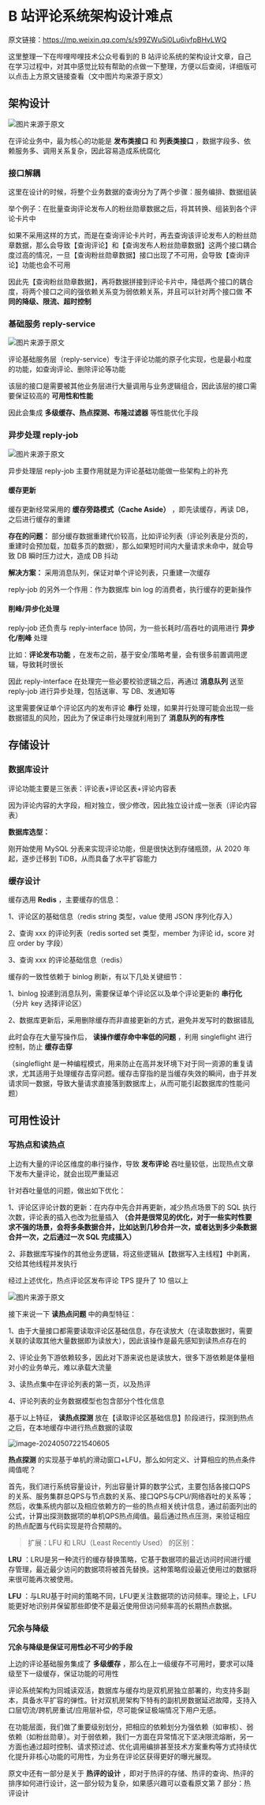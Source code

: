 # B 站评论系统架构设计难点

原文链接：https://mp.weixin.qq.com/s/s99ZWuSi0Lu6ivfpBHvLWQ

这里整理一下在哔哩哔哩技术公众号看到的 B 站评论系统的架构设计文章，自己在学习过程中，对其中感觉比较有帮助的点做一下整理，方便以后查阅，详细版可以点击上方原文链接查看（文中图片均来源于原文）



## 架构设计

![图片来源于原文](https://11laile-note-img.oss-cn-beijing.aliyuncs.com/image-20240507210217913.png)



在评论业务中，最为核心的功能是 **发布类接口** 和 **列表类接口** ，数据字段多、依赖服务多、调用关系复杂，因此容易造成系统腐化



### 接口解耦

这里在设计的时候，将整个业务数据的查询分为了两个步骤：服务编排、数据组装

举个例子：在批量查询评论发布人的粉丝勋章数据之后，将其转换、组装到各个评论卡片中

如果不采用这样的方式，而是在查询评论卡片时，再去查询该评论发布人的粉丝勋章数据，那么会导致【查询评论】和【查询发布人粉丝勋章数据】这两个接口耦合度过高的情况，一旦【查询粉丝勋章数据】接口出现了不可用，会导致【查询评论】功能也会不可用

因此先【查询粉丝勋章数据】，再将数据拼接到评论卡片中，降低两个接口的耦合度，将两个接口之间的强依赖关系变为弱依赖关系，并且可以针对两个接口做 **不同的降级、限流、超时控制**



### 基础服务 reply-service

![图片来源于原文](https://11laile-note-img.oss-cn-beijing.aliyuncs.com/image-20240507211834709.png)

评论基础服务层（reply-service）专注于评论功能的原子化实现，也是最小粒度的功能，如查询评论、删除评论等功能

该层的接口是需要被其他业务层进行大量调用与业务逻辑组合，因此该层的接口需要保证较高的 **可用性和性能**

因此会集成 **多级缓存、热点探测、布隆过滤器** 等性能优化手段



### 异步处理 reply-job

![图片来源于原文](https://11laile-note-img.oss-cn-beijing.aliyuncs.com/image-20240507213032626.png)

异步处理层 reply-job 主要作用就是为评论基础功能做一些架构上的补充

#### 缓存更新

缓存更新经常采用的 **缓存旁路模式（Cache Aside）** ，即先读缓存，再读  DB，之后进行缓存的重建

**存在的问题：** 部分缓存数据重建代价较高，比如评论列表（评论列表是分页的，重建时会预加载，加载多页的数据），那么如果短时间内大量请求未命中，就会导致 DB 瞬时压力过大，造成 DB 抖动

**解决方案：** 采用消息队列，保证对单个评论列表，只重建一次缓存

reply-job 的另外一个作用：作为数据库 bin log 的消费者，执行缓存的更新操作



#### 削峰/异步化处理

reply-job 还负责与 reply-interface 协同，为一些长耗时/高吞吐的调用进行 **异步化/削峰** 处理

比如：**评论发布功能** ，在发布之前，基于安全/策略考量，会有很多前置调用逻辑，导致耗时很长

因此 reply-interface 在处理完一些必要校验逻辑之后，再通过 **消息队列** 送至 reply-job 进行异步处理，包括送审、写 DB、发通知等

这里需要保证单个评论区内的发布评论 **串行** 处理，如果并行处理可能会出现一些数据错乱的风险，因此为了保证串行处理就利用到了 **消息队列的有序性**



## 存储设计

### 数据库设计

评论功能主要是三张表：评论表+评论区表+评论内容表

因为评论内容的大字段，相对独立，很少修改，因此独立设计成一张表（评论内容表）

**数据库选型：**

刚开始使用 MySQL 分表来实现评论功能，但是很快达到存储瓶颈，从 2020 年起，逐步迁移到 TiDB，从而具备了水平扩容能力





### 缓存设计

缓存选用 **Redis** ，主要缓存的信息：

1、评论区的基础信息（redis string 类型，value 使用 JSON 序列化存入）

2、查询 xxx 的评论列表（redis sorted set 类型，member 为评论 id，score 对应 order by 字段）

3、查询 xxx 的评论基础信息（redis）



缓存的一致性依赖于 binlog 刷新，有以下几处关键细节：

1、binlog 投递到消息队列，需要保证单个评论区以及单个评论更新的 **串行化** （分片 key 选择评论区）

2、数据库更新后，采用删除缓存而非直接更新的方式，避免并发写时的数据错乱

此时会存在大量写操作后， **读操作缓存命中率低的问题** ，利用 singleflight 进行控制，防止 **缓存击穿**

（singleflight 是一种编程模式，用来防止在高并发环境下对于同一资源的重复请求，尤其适用于处理缓存击穿问题。缓存击穿指的是当缓存失效的瞬间，由于并发请求同一数据，导致大量请求直接落到数据库上，从而可能引起数据库的性能问题）



## 可用性设计

### 写热点和读热点

上边有大量的评论区维度的串行操作，导致 **发布评论** 吞吐量较低，出现热点文章下发布大量评论，就会出现严重延迟

针对吞吐量低的问题，做出如下优化：

1、评论区评论计数的更新：在内存中先合并再更新，减少热点场景下的 SQL 执行次数，评论表的插入也改为批量插入 **（合并是很常见的优化，对于一些实时性要求不强的场景，会将多条数据合并，比如达到几秒合并一次，或者达到多少条数据合并一次，之后通过一次 SQL 完成插入）**

2、非数据库写操作的其他业务逻辑，将这些逻辑从【数据写入主线程】中剥离，交给其他线程并发执行

经过上述优化，热点评论区发布评论 TPS 提升了 10 倍以上

![图片来源于原文](https://11laile-note-img.oss-cn-beijing.aliyuncs.com/image-20240507220810463.png)



接下来说一下 **读热点问题** 中的典型特征：

1、由于大量接口都需要读取评论区基础信息，存在读放大（在读取数据时，需要关联的读取其他大量数据即为读放大），因此该操作是最先感知到读热点存在的

2、评论业务下游依赖较多，因此对下游来说也是读放大，很多下游依赖是体量相对小的业务单元，难以承载大流量

3、读热点集中在评论列表的第一页，以及热评

4、评论列表的业务数据模型也包含部分个性化信息

基于以上特征， **读热点探测** 放在【读取评论区基础信息】阶段进行，探测到热点之后，在本地缓存中进行热点数据的读取

![image-20240507221540605](https://11laile-note-img.oss-cn-beijing.aliyuncs.com/image-20240507221540605.png)



**热点探测** 的实现基于单机的滑动窗口+LFU，那么如何定义、计算相应的热点条件阈值呢？

首先，我们进行系统容量设计，列出容量计算的数学公式，主要包括各接口QPS的关系、服务集群总QPS与节点数的关系、接口QPS与CPU/网络吞吐的关系等；然后，收集系统内部以及相应依赖方的一些的热点相关统计信息，通过前面列出的公式，计算出探测数据项的单机QPS热点阈值。最后通过热点压测，来验证相应的热点配置与代码实现是符合预期的。

> 扩展：LFU 和 LRU（Least Recently Used） 的区别：

**LRU** ：LRU是另一种流行的缓存替换策略，它基于数据项的最近访问时间进行缓存管理，最近最少访问的数据项将被首先替换。这种策略假设最近使用过的数据将来很可能再次被使用。

**LFU** ：与LRU基于时间的策略不同，LFU更关注数据项的访问频率。理论上，LFU能更好地识别并保留那些即使不是最近使用但访问频率高的长期热点数据。



### 冗余与降级

**冗余与降级是保证可用性必不可少的手段**

上边的评论基础服务集成了 **多级缓存** ，那么在上一级缓存不可用时，要求可以降级至下一级缓存，保证功能的可用性

评论系统架构为同城读双活，数据库与缓存均是双机房独立部署的，均支持多副本，具备水平扩容的弹性。针对双机房架构下特有的副机房数据延迟故障，支持入口层切流/跨机房重试/应用层补偿，尽可能保证极端情况下用户无感。

在功能层面，我们做了重要级别划分，把相应的依赖划分为强依赖（如审核）、弱依赖（如粉丝勋章）。对于弱依赖，我们一方面在异常情况下坚决限流熔断，另一方面也通过超时控制、请求预过滤、优化调用编排甚至技术方案重构等方式持续优化提升非核心功能的可用性，为业务在评论区获得更好的曝光展现。



原文中还有一部分是关于 **热评的设计** ，即对于热评的存储、热评的查询、热评的排序如何进行设计，这一部分较为复杂，如果感兴趣可以查看原文第 7 部分：热评设计


